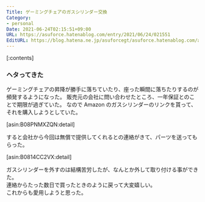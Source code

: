 ```yaml
---
Title: ゲーミングチェアのガスシリンダー交換
Category:
- personal
Date: 2021-06-24T02:15:51+09:00
URL: https://asuforce.hatenablog.com/entry/2021/06/24/021551
EditURL: https://blog.hatena.ne.jp/asuforcegt/asuforce.hatenablog.com/atom/entry/26006613779274831
---
```


[:contents]

### ヘタってきた

ゲーミングチェアの昇降が勝手に落ちていたり、座った瞬間に落ちたりするのが頻発するようになった。 
販売元の会社に問い合わせたところ、一年保証とのことで期限が過ぎていた。 
なので Amazon のガスシリンダーのリンクを貰って、それを購入しようとしていた。

[asin:B08PNMXZQN:detail]

すると会社から今回は無償で提供してくれるとの連絡がきて、パーツを送ってもらった。

[asin:B0814CC2VX:detail]

ガスシリンダーを外すのは結構苦労したが、なんとか外して取り付ける事ができた。  
連絡からたった数日で買ったときのように戻って大変嬉しい。   
これからも愛用しようと思った。


